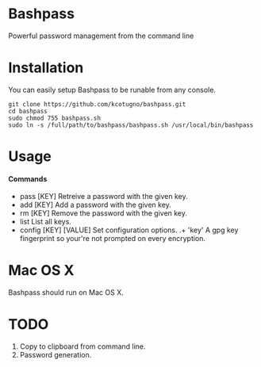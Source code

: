 # Bashpass
Powerful password management from the command line

# Installation
You can easily setup Bashpass to be runable from any console.
```
git clone https://github.com/kcotugno/bashpass.git
cd bashpass
sudo chmod 755 bashpass.sh
sudo ln -s /full/path/to/bashpass/bashpass.sh /usr/local/bin/bashpass
```

# Usage
#### Commands
+ pass [KEY] Retreive a password with the given key.
+ add [KEY] Add a password with the given key.
+ rm [KEY] Remove the password with the given key.
+ list List all keys.
+ config [KEY] [VALUE] Set configuration options.
.+ 'key' A gpg key fingerprint so your're not prompted on every encryption.

# Mac OS X
Bashpass should run on Mac OS X.

# TODO
1. Copy to clipboard from command line.
2. Password generation.

